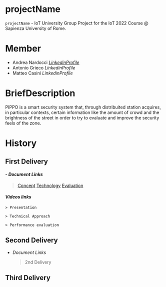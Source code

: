 # projectName
`projectName` - IoT University Group Project for the IoT 2022 Course @ Sapienza University of Rome.

# Member

- Andrea Nardocci   [*LinkedinProfile*](www.google.it)
- Antonio Grieco    *LinkedinProfile*
- Matteo Casini     *LinkedinProfile*

# BriefDescription

PIPPO is a smart security system that, through distribuited station acquires, in particular contexts, certain information like the amount of crowd and the brightness of the street in order to try to evaluate and improve the security feels of the zone.


# History

## First Delivery

####  - *Document Links*
 
   >[Concept](https://github.com/nardoz-dev/projectName/blob/main/docs/1stdelivery/concept.md)
   >[Technology](https://github.com/nardoz-dev/projectName/blob/main/docs/1stdelivery/technology.md)
   >[Evaluation](https://github.com/nardoz-dev/projectName/blob/main/docs/1stdelivery/evaluation.md)
    
#### *Videos links*
  
    > Presentation
    
    > Technical Approach
    
    > Performance evaluation

## Second Delivery

  - *Document Links*
  
    > 2nd Delivery
 

## Third Delivery
